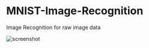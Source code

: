 # MNIST-Image-Recognition
Image Recognition for raw image data

![screenshot](https://user-images.githubusercontent.com/21177476/52902679-16edd000-324f-11e9-85bd-9008e98db97f.PNG)
